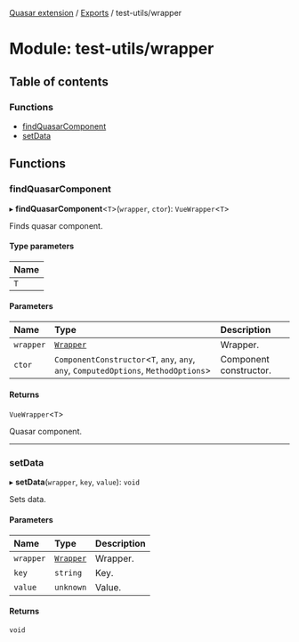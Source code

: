 [Quasar extension](../index.md) / [Exports](../modules.md) / test-utils/wrapper

# Module: test-utils/wrapper

## Table of contents

### Functions

- [findQuasarComponent](test_utils_wrapper.md#findquasarcomponent)
- [setData](test_utils_wrapper.md#setdata)

## Functions

### findQuasarComponent

▸ **findQuasarComponent**<`T`\>(`wrapper`, `ctor`): `VueWrapper`<`T`\>

Finds quasar component.

#### Type parameters

| Name |
| :------ |
| `T` |

#### Parameters

| Name | Type | Description |
| :------ | :------ | :------ |
| `wrapper` | [`Wrapper`](test_utils_core.md#wrapper) | Wrapper. |
| `ctor` | `ComponentConstructor`<`T`, `any`, `any`, `any`, `ComputedOptions`, `MethodOptions`\> | Component constructor. |

#### Returns

`VueWrapper`<`T`\>

Quasar component.

___

### setData

▸ **setData**(`wrapper`, `key`, `value`): `void`

Sets data.

#### Parameters

| Name | Type | Description |
| :------ | :------ | :------ |
| `wrapper` | [`Wrapper`](test_utils_core.md#wrapper) | Wrapper. |
| `key` | `string` | Key. |
| `value` | `unknown` | Value. |

#### Returns

`void`
